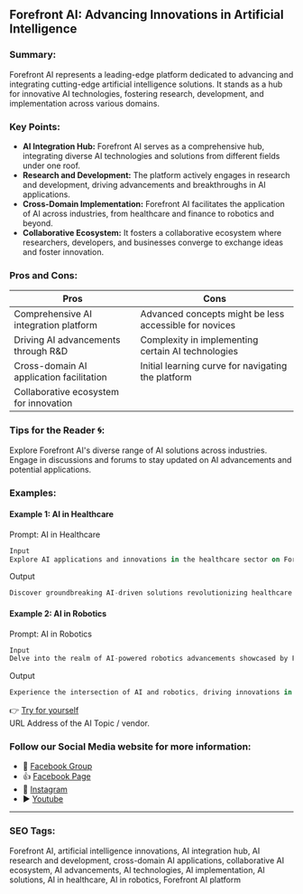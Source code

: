 ## Forefront AI: Advancing Innovations in Artificial Intelligence

### Summary:
Forefront AI represents a leading-edge platform dedicated to advancing and integrating cutting-edge artificial intelligence solutions. It stands as a hub for innovative AI technologies, fostering research, development, and implementation across various domains.

### Key Points:
- **AI Integration Hub:** Forefront AI serves as a comprehensive hub, integrating diverse AI technologies and solutions from different fields under one roof.
- **Research and Development:** The platform actively engages in research and development, driving advancements and breakthroughs in AI applications.
- **Cross-Domain Implementation:** Forefront AI facilitates the application of AI across industries, from healthcare and finance to robotics and beyond.
- **Collaborative Ecosystem:** It fosters a collaborative ecosystem where researchers, developers, and businesses converge to exchange ideas and foster innovation.

### Pros and Cons:

| Pros                                      | Cons                                               |
|-------------------------------------------|-----------------------------------------------------|
| Comprehensive AI integration platform     | Advanced concepts might be less accessible for novices|
| Driving AI advancements through R&D       | Complexity in implementing certain AI technologies   |
| Cross-domain AI application facilitation  | Initial learning curve for navigating the platform    |
| Collaborative ecosystem for innovation   |                                                      |

### Tips for the Reader 🌀:
Explore Forefront AI's diverse range of AI solutions across industries. Engage in discussions and forums to stay updated on AI advancements and potential applications.

### Examples:

#### Example 1: AI in Healthcare
Prompt: AI in Healthcare
```dart
Input
Explore AI applications and innovations in the healthcare sector on Forefront AI.
```
Output
```dart
Discover groundbreaking AI-driven solutions revolutionizing healthcare practices and patient care.
```

#### Example 2: AI in Robotics
Prompt: AI in Robotics
```dart
Input
Delve into the realm of AI-powered robotics advancements showcased by Forefront AI.
```
Output
```dart
Experience the intersection of AI and robotics, driving innovations in automation and intelligent systems.
```

👉 [Try for yourself](https://www.forefront.ai/)  
URL Address of the AI Topic / vendor.

### Follow our Social Media website for more information:

- 📘 <a href="https://www.facebook.com/groups/trionxai" target="_blank">Facebook Group</a>
- 👍 <a href="https://www.facebook.com/ai.trionxai" target="_blank">Facebook Page</a>
- 📸 <a href="https://www.instagram.com/trionxai/" target="_blank">Instagram</a>
- ▶️ <a href="https://www.youtube.com/@robotdocs/" target="_blank">Youtube</a>

<hr>

### SEO Tags:
Forefront AI, artificial intelligence innovations, AI integration hub, AI research and development, cross-domain AI applications, collaborative AI ecosystem, AI advancements, AI technologies, AI implementation, AI solutions, AI in healthcare, AI in robotics, Forefront AI platform